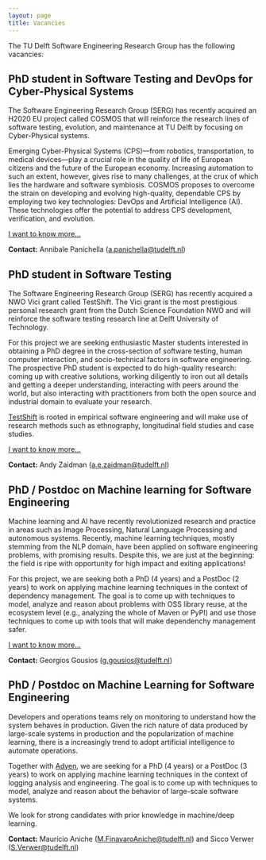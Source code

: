 ```yaml
---
layout: page
title: Vacancies
---
```


The TU Delft Software Engineering Research Group has the following vacancies: 

## PhD student in Software Testing and DevOps for Cyber-Physical Systems

The Software Engineering Research Group (SERG) has recently acquired an H2020 EU project called COSMOS that will reinforce the research lines of software testing, evolution, and maintenance at TU Delft by focusing on Cyber-Physical systems.

Emerging Cyber-Physical Systems (CPS)—from robotics, transportation, to medical devices—play a crucial role in the quality of life of European citizens and the future of the European economy. Increasing automation to such an extent, however, gives rise to many challenges, at the crux of which lies the hardware and software symbiosis. COSMOS proposes to overcome the strain on developing and evolving high-quality, dependable CPS by employing two key technologies: DevOps and Artificial Intelligence (AI). These technologies offer the potential to address CPS development, verification, and evolution.

[I want to know more...](vacancies/cosmos.html)

**Contact:** Annibale Panichella (a.panichella@tudelft.nl)

## PhD student in Software Testing

The Software Engineering Research Group (SERG) has recently acquired a NWO Vici
grant called TestShift. The Vici grant is the most prestigious personal
research grant from the Dutch Science Foundation NWO and will reinforce the
software testing research line at Delft University of Technology. 

For this project we are seeking enthusiastic Master students interested in
obtaining a PhD degree in the cross-section of software testing, human computer
interaction, and socio-technical factors in software engineering. The
prospective PhD student is expected to do high-quality research: coming up with
creative solutions, working diligently to iron out all details and getting a
deeper understanding, interacting with peers around the world, but also
interacting with practitioners from both the open source and industrial domain
to evaluate your research.

[TestShift](https://testshiftproject.github.io/) is rooted in empirical
software engineering and will make use of
research methods such as ethnography, longitudinal field studies and case
studies.

[I want to know more...](vacancies/testshift.html)

**Contact:** Andy Zaidman (a.e.zaidman@tudelft.nl)


## PhD / Postdoc on Machine learning for Software Engineering

Machine learning and AI have recently revolutionized research and practice in
areas such as Image Processing, Natural Language Processing and autonomous
systems. Recently, machine learning techniques, mostly stemming from the NLP
domain, have been applied on software engineering problems, with promising
results. Despite this, we are just at the beginning: the field is ripe with
opportunity for high impact and exiting applications!

For this project, we are seeking both a PhD (4 years) and a PostDoc (2 years)
to work on applying machine learning techniques in the context of dependency
management. The goal is to come up with techniques to model, analyze and reason
about problems with OSS library reuse, at the ecosystem level (e.g., analyzing
the whole of Maven or PyPI) and use those techniques to come up with tools that
will make dependenchy management safer. 

[I want to know more...](vacancies/fasten.html)

**Contact:** Georgios Gousios (g.gousios@tudelft.nl)



## PhD / Postdoc on Machine Learning for Software Engineering

Developers and operations teams rely on monitoring to understand how the system behaves in production. Given the rich nature of data produced by large-scale systems in production and the popularization of machine learning, there is a increasingly trend to adopt artificial intelligence to automate operations.

Together with [Adyen](https://www.adyen.com), we are seeking for a PhD (4 years) or a PostDoc (3 years) to work on applying machine learning techniques in the context of logging analysis and engineering. The goal is to come up with techniques to model, analyze and reason about the behavior of large-scale software systems.

We look for strong candidates with prior knowledge in machine/deep learning.

**Contact:** Maurício Aniche (M.FinavaroAniche@tudelft.nl) and Sicco Verwer (S.Verwer@tudelft.nl)
